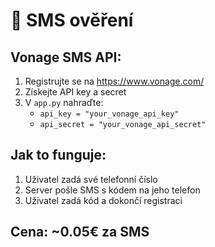 # 📱 SMS ověření

## Vonage SMS API:

1. Registrujte se na https://www.vonage.com/
2. Získejte API key a secret
3. V `app.py` nahraďte:
   - `api_key = "your_vonage_api_key"`
   - `api_secret = "your_vonage_api_secret"`

## Jak to funguje:
1. Uživatel zadá své telefonní číslo
2. Server pošle SMS s kódem na jeho telefon
3. Uživatel zadá kód a dokončí registraci

## Cena: ~0.05€ za SMS
